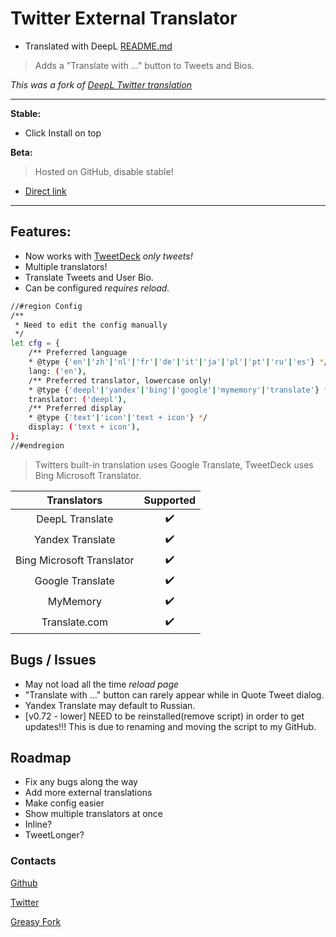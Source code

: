 # Twitter External Translator

* Translated with DeepL [README.md](https://github.com/magicoflolis/userscriptrepo/tree/master/ExternalTranslator#twitter-external-translator)

> Adds a "Translate with ..." button to Tweets and Bios.

*This was a fork of [DeepL Twitter translation](https://greasyfork.org/scripts/411976)*

***
**Stable:**

* Click Install on top

**Beta:**

> Hosted on GitHub, disable stable!

* [Direct link](https://github.com/magicoflolis/userscriptrepo/raw/master/ExternalTranslator/twittertranslatorbeta.user.js)

***

## **Features:**

* Now works with [TweetDeck](https://tweetdeck.twitter.com/) *only tweets!*
* Multiple translators!
* Translate Tweets and User Bio.
* Can be configured *requires reload.*

```bash
//#region Config
/**
 * Need to edit the config manually
 */
let cfg = {
    /** Preferred language
    * @type {'en'|'zh'|'nl'|'fr'|'de'|'it'|'ja'|'pl'|'pt'|'ru'|'es'} */
    lang: ('en'),
    /** Preferred translator, lowercase only!
    * @type {'deepl'|'yandex'|'bing'|'google'|'mymemory'|'translate'} */
    translator: ('deepl'),
    /** Preferred display
    * @type {'text'|'icon'|'text + icon'} */
    display: ('text + icon'),
};
//#endregion
```

> Twitters built-in translation uses Google Translate, TweetDeck uses Bing Microsoft Translator.

 Translators | Supported
:-----------:|:---------:
DeepL Translate | ✔️
Yandex Translate | ✔️
Bing Microsoft Translator | ✔️
Google Translate | ✔️
MyMemory | ✔️
Translate.com | ✔️

## Bugs / Issues

* May not load all the time *reload page*
* "Translate with ..." button can rarely appear while in Quote Tweet dialog.
* Yandex Translate may default to Russian.
* [v0.72 - lower] NEED to be reinstalled(remove script) in order to get updates!!! This is due to renaming and moving the script to my GitHub.

## Roadmap

* Fix any bugs along the way
* Add more external translations
* Make config easier
* Show multiple translators at once
* Inline?
* TweetLonger?

### Contacts

[Github](https://github.com/magicoflolis)

[Twitter](https://twitter.com/for_lollipops)

[Greasy Fork](https://greasyfork.org/users/166061)

